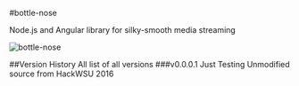 #bottle-nose

Node.js and Angular library for silky-smooth media streaming

![bottle-nose](http://images.clipartpanda.com/bottlenose-dolphin-clipart-delphin_clip_art_preview.jpg)

##Version History
All list of all versions
###v0.0.0.1 Just Testing
Unmodified source from HackWSU 2016

